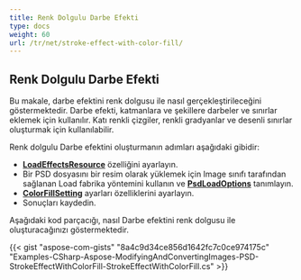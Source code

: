 ```yaml
---
title: Renk Dolgulu Darbe Efekti
type: docs
weight: 60
url: /tr/net/stroke-effect-with-color-fill/
---
```


## **Renk Dolgulu Darbe Efekti**
Bu makale, darbe efektini renk dolgusu ile nasıl gerçekleştirileceğini göstermektedir. Darbe efekti, katmanlara ve şekillere darbeler ve sınırlar eklemek için kullanılır. Katı renkli çizgiler, renkli gradyanlar ve desenli sınırlar oluşturmak için kullanılabilir.

Renk dolgulu Darbe efektini oluşturmanın adımları aşağıdaki gibidir:

- [**LoadEffectsResource**](https://reference.aspose.com/psd/net/aspose.psd.imageloadoptions/psdloadoptions/properties/loadeffectsresource) özelliğini ayarlayın.
- Bir PSD dosyasını bir resim olarak yüklemek için Image sınıfı tarafından sağlanan Load fabrika yöntemini kullanın ve [**PsdLoadOptions**](https://reference.aspose.com/psd/net/aspose.psd.imageloadoptions/psdloadoptions) tanımlayın.
- [**ColorFillSetting**](https://reference.aspose.com/psd/net/aspose.psd.fileformats.psd.layers.fillsettings/colorfillsettings) ayarları özelliklerini ayarlayın.
- Sonuçları kaydedin.

Aşağıdaki kod parçacığı, nasıl Darbe efektini renk dolgusu ile oluşturacağınızı göstermektedir.

{{< gist "aspose-com-gists" "8a4c9d34ce856d1642fc7c0ce974175c" "Examples-CSharp-Aspose-ModifyingAndConvertingImages-PSD-StrokeEffectWithColorFill-StrokeEffectWithColorFill.cs" >}}
